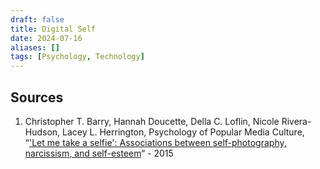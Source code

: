 ```yaml
---
draft: false
title: Digital Self
date: 2024-07-16
aliases: []
tags: [Psychology, Technology]
---
```


## Sources

1. Christopher T. Barry, Hannah Doucette, Della C. Loflin, Nicole Rivera-Hudson, Lacey L. Herrington, Psychology of Popular Media Culture, “['Let me take a selfie': Associations between self-photography, narcissism, and self-esteem](https://doi.org/10.1037/ppm0000089)“ - 2015
